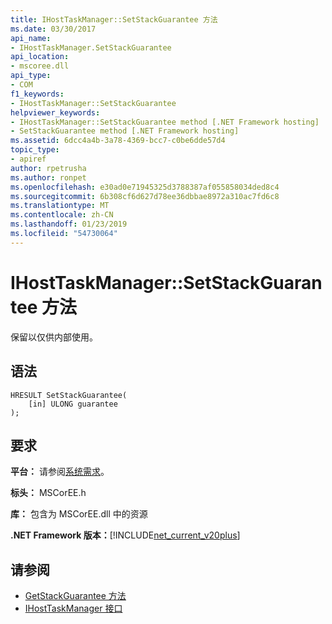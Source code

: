 ```yaml
---
title: IHostTaskManager::SetStackGuarantee 方法
ms.date: 03/30/2017
api_name:
- IHostTaskManager.SetStackGuarantee
api_location:
- mscoree.dll
api_type:
- COM
f1_keywords:
- IHostTaskManager::SetStackGuarantee
helpviewer_keywords:
- IHostTaskManager::SetStackGuarantee method [.NET Framework hosting]
- SetStackGuarantee method [.NET Framework hosting]
ms.assetid: 6dcc4a4b-3a78-4369-bcc7-c0be6dde57d4
topic_type:
- apiref
author: rpetrusha
ms.author: ronpet
ms.openlocfilehash: e30ad0e71945325d3788387af055858034ded8c4
ms.sourcegitcommit: 6b308cf6d627d78ee36dbbae8972a310ac7fd6c8
ms.translationtype: MT
ms.contentlocale: zh-CN
ms.lasthandoff: 01/23/2019
ms.locfileid: "54730064"
---
```

# <a name="ihosttaskmanagersetstackguarantee-method"></a>IHostTaskManager::SetStackGuarantee 方法
保留以仅供内部使用。  
  
## <a name="syntax"></a>语法  
  
```  
HRESULT SetStackGuarantee(  
    [in] ULONG guarantee  
);  
```  
  
## <a name="requirements"></a>要求  
 **平台：** 请参阅[系统需求](../../../../docs/framework/get-started/system-requirements.md)。  
  
 **标头：** MSCorEE.h  
  
 **库：** 包含为 MSCorEE.dll 中的资源  
  
 **.NET Framework 版本：**[!INCLUDE[net_current_v20plus](../../../../includes/net-current-v20plus-md.md)]  
  
## <a name="see-also"></a>请参阅
- [GetStackGuarantee 方法](../../../../docs/framework/unmanaged-api/hosting/ihosttaskmanager-getstackguarantee-method.md)
- [IHostTaskManager 接口](../../../../docs/framework/unmanaged-api/hosting/ihosttaskmanager-interface.md)
